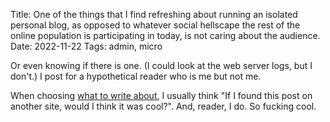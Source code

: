 Title: One of the things that I find refreshing about running an isolated personal blog, as opposed to whatever social hellscape the rest of the online population is participating in today, is not caring about the audience.
Date: 2022-11-22
Tags: admin, micro

Or even knowing if there is one. (I could look at the web server logs, but I don't.) I post for a hypothetical reader who is me but not me.

When choosing [what to write about](/2012/12/topics/), I usually think "If I found this post on another site, would I think it was cool?". And, reader, I do. So fucking cool.
